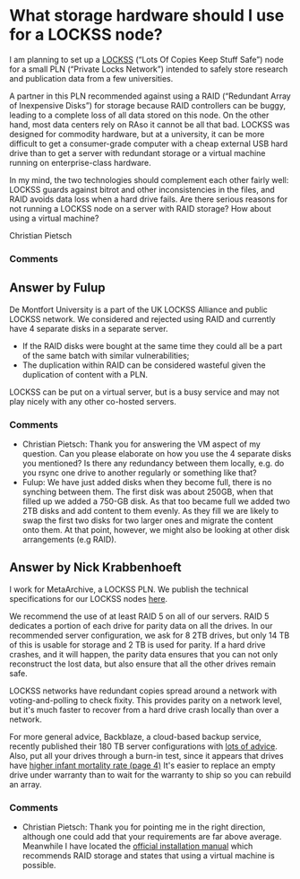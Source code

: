 What storage hardware should I use for a LOCKSS node?
=====================
I am planning to set up a [LOCKSS](http://www.lockss.org/) (“Lots Of
Copies Keep Stuff Safe”) node for a small PLN (“Private Locks Network”)
intended to safely store research and publication data from a few
universities.

A partner in this PLN recommended against using a RAID (“Redundant Array
of Inexpensive Disks”) for storage because RAID controllers can be
buggy, leading to a complete loss of all data stored on this node. On
the other hand, most data centers rely on RAso it cannot be all that
bad. LOCKSS was designed for commodity hardware, but at a university, it
can be more difficult to get a consumer-grade computer with a cheap
external USB hard drive than to get a server with redundant storage or a
virtual machine running on enterprise-class hardware.

In my mind, the two technologies should complement each other fairly
well: LOCKSS guards against bitrot and other inconsistencies in the
files, and RAID avoids data loss when a hard drive fails. Are there
serious reasons for not running a LOCKSS node on a server with RAID
storage? How about using a virtual machine?

Christian Pietsch

### Comments ###


Answer by Fulup
----------------
De Montfort University is a part of the UK LOCKSS Alliance and public
LOCKSS network. We considered and rejected using RAID and currently have
4 separate disks in a separate server.

-   If the RAID disks were bought at the same time they could all be a
    part of the same batch with similar vulnerabilities;
-   The duplication within RAID can be considered wasteful given the
    duplication of content with a PLN.

LOCKSS can be put on a virtual server, but is a busy service and may not
play nicely with any other co-hosted servers.

### Comments ###
* Christian Pietsch: Thank you for answering the VM aspect of my question. Can you please
elaborate on how you use the 4 separate disks you mentioned? Is there
any redundancy between them locally, e.g. do you rsync one drive to
another regularly or something like that?
* Fulup: We have just added disks when they become full, there is no synching
between them. The first disk was about 250GB, when that filled up we
added a 750-GB disk. As that too became full we added two 2TB disks and
add content to them evenly. As they fill we are likely to swap the first
two disks for two larger ones and migrate the content onto them. At that
point, however, we might also be looking at other disk arrangements (e.g
RAID).

Answer by Nick Krabbenhoeft
----------------
I work for MetaArchive, a LOCKSS PLN. We publish the technical
specifications for our LOCKSS nodes
[here](http://www.metaarchive.org/public/resources/charter_member/2013_Technical_Specifications.pdf).

We recommend the use of at least RAID 5 on all of our servers. RAID 5
dedicates a portion of each drive for parity data on all the drives. In
our recommended server configuration, we ask for 8 2TB drives, but only
14 TB of this is usable for storage and 2 TB is used for parity. If a
hard drive crashes, and it will happen, the parity data ensures that you
can not only reconstruct the lost data, but also ensure that all the
other drives remain safe.

LOCKSS networks have redundant copies spread around a network with
voting-and-polling to check fixity. This provides parity on a network
level, but it's much faster to recover from a hard drive crash locally
than over a network.

For more general advice, Backblaze, a cloud-based backup service,
recently published their 180 TB server configurations with [lots of
advice](http://blog.backblaze.com/2013/02/20/180tb-of-good-vibrations-storage-pod-3-0/).
Also, put all your drives through a burn-in test, since it appears that
drives have [higher infant mortality rate (page
4)](https://static.googleusercontent.com/external_content/untrusted_dlcp/research.google.com/en/us/archive/disk_failures.pdf)
It's easier to replace an empty drive under warranty than to wait for
the warranty to ship so you can rebuild an array.

### Comments ###
* Christian Pietsch: Thank you for pointing me in the right direction, although one could add
that your requirements are far above average. Meanwhile I have located
the [official installation
manual](http://www.lockss.org/locksswp/wp-content/uploads/2011/12/LOCKSS-Linux-Install1.pdf)
which recommends RAID storage and states that using a virtual machine is
possible.

